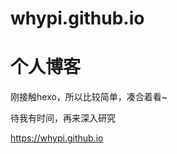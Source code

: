# whypi.github.io


个人博客
=====

刚接触hexo，所以比较简单，凑合着看~<br>

待我有时间，再来深入研究<br>

https://whypi.github.io




